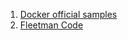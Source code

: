 1. [Docker official samples](https://docs.docker.com/samples/)
2. [Fleetman Code](https://github.com/satishppawar/docker-only-fleetman)